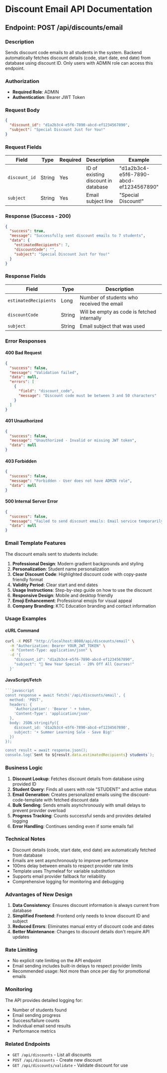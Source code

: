 # Discount Email API Documentation

## Endpoint: POST /api/discounts/email

### Description

Sends discount code emails to all students in the system. Backend automatically fetches discount details (code, start date, end date) from database using discount ID. Only users with ADMIN role can access this endpoint.

### Authorization

- **Required Role**: ADMIN
- **Authentication**: Bearer JWT Token

### Request Body

```json
{
  "discount_id": "d1a2b3c4-e5f6-7890-abcd-ef1234567890",
  "subject": "Special Discount Just for You!"
}
```

### Request Fields

| Field         | Type   | Required | Description                         | Example                                | Validation                |
| ------------- | ------ | -------- | ----------------------------------- | -------------------------------------- | ------------------------- |
| `discount_id` | String | Yes      | ID of existing discount in database | "d1a2b3c4-e5f6-7890-abcd-ef1234567890" | Must be valid discount ID |
| `subject`     | String | Yes      | Email subject line                  | "Special Discount!"                    | 5-200 characters          |

### Response (Success - 200)

```json
{
  "success": true,
  "message": "Successfully sent discount emails to 7 students",
  "data": {
    "estimatedRecipients": 7,
    "discountCode": "",
    "subject": "Special Discount Just for You!"
  }
}
```

### Response Fields

| Field                 | Type   | Description                                 |
| --------------------- | ------ | ------------------------------------------- |
| `estimatedRecipients` | Long   | Number of students who received the email   |
| `discountCode`        | String | Will be empty as code is fetched internally |
| `subject`             | String | Email subject that was used                 |

### Error Responses

#### 400 Bad Request

```json
{
  "success": false,
  "message": "Validation failed",
  "data": null,
  "errors": [
    {
      "field": "discount_code",
      "message": "Discount code must be between 3 and 50 characters"
    }
  ]
}
```

#### 401 Unauthorized

```json
{
  "success": false,
  "message": "Unauthorized - Invalid or missing JWT token",
  "data": null
}
```

#### 403 Forbidden

```json
{
  "success": false,
  "message": "Forbidden - User does not have ADMIN role",
  "data": null
}
```

#### 500 Internal Server Error

```json
{
  "success": false,
  "message": "Failed to send discount emails: Email service temporarily unavailable",
  "data": null
}
```

### Email Template Features

The discount emails sent to students include:

1. **Professional Design**: Modern gradient backgrounds and styling
2. **Personalization**: Student name personalization
3. **Clear Discount Code**: Highlighted discount code with copy-paste friendly format
4. **Validity Period**: Clear start and end dates
5. **Usage Instructions**: Step-by-step guide on how to use the discount
6. **Responsive Design**: Mobile and desktop friendly
7. **Emoji Enhancement**: Professional emojis for visual appeal
8. **Company Branding**: KTC Education branding and contact information

### Usage Examples

#### cURL Command

```bash
curl -X POST "http://localhost:8080/api/discounts/email" \
  -H "Authorization: Bearer YOUR_JWT_TOKEN" \
  -H "Content-Type: application/json" \
  -d '{
    "discount_id": "d1a2b3c4-e5f6-7890-abcd-ef1234567890",
    "subject": "🎉 New Year Special - 20% Off All Courses!"
  }'
```

#### JavaScript/Fetch

````javascript
```javascript
const response = await fetch('/api/discounts/email', {
  method: 'POST',
  headers: {
    'Authorization': 'Bearer ' + token,
    'Content-Type': 'application/json'
  },
  body: JSON.stringify({
    discount_id: 'd1a2b3c4-e5f6-7890-abcd-ef1234567890',
    subject: '☀️ Summer Learning Sale - Save Big!'
  })
});

const result = await response.json();
console.log(`Sent to ${result.data.estimatedRecipients} students`);
````

### Business Logic

1. **Discount Lookup**: Fetches discount details from database using provided ID
2. **Student Query**: Finds all users with role "STUDENT" and active status
3. **Email Generation**: Creates personalized emails using the discount-code-template with fetched discount data
4. **Bulk Sending**: Sends emails asynchronously with small delays to prevent provider overload
5. **Progress Tracking**: Counts successful sends and provides detailed logging
6. **Error Handling**: Continues sending even if some emails fail

### Technical Notes

- Discount details (code, start date, end date) are automatically fetched from database
- Emails are sent asynchronously to improve performance
- 100ms delay between emails to respect provider rate limits
- Template uses Thymeleaf for variable substitution
- Supports email provider fallback for reliability
- Comprehensive logging for monitoring and debugging

### Advantages of New Design

1. **Data Consistency**: Ensures discount information is always current from database
2. **Simplified Frontend**: Frontend only needs to know discount ID and subject
3. **Reduced Errors**: Eliminates manual entry of discount code and dates
4. **Better Maintenance**: Changes to discount details don't require API updates

### Rate Limiting

- No explicit rate limiting on the API endpoint
- Email sending includes built-in delays to respect provider limits
- Recommended usage: Not more than once per day for promotional emails

### Monitoring

The API provides detailed logging for:

- Number of students found
- Email sending progress
- Success/failure counts
- Individual email send results
- Performance metrics

### Related Endpoints

- `GET /api/discounts` - List all discounts
- `POST /api/discounts` - Create new discount
- `GET /api/discounts/validate` - Validate discount for use
